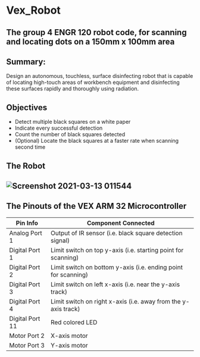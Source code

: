 # Vex_Robot
The group 4 ENGR 120 robot code, for scanning and locating dots on a 150mm x 100mm area
---------------------------------------------------------------------------------------
## Summary:

  Design an autonomous, touchless, surface disinfecting
robot that is capable of locating high-touch areas of
workbench equipment and disinfecting these surfaces
rapidly and thoroughly using radiation.

## Objectives
- Detect multiple black squares on a white paper
- Indicate every successful detection
- Count the number of black squares detected
- (Optional) Locate the black squares at a faster rate when scanning second time




## The Robot
![Screenshot 2021-03-13 011544](https://user-images.githubusercontent.com/54737724/111025725-e54a8300-839a-11eb-8592-02ba0c3b7af1.png)
---------------------------------------------------------------------------------------
## The Pinouts of the VEX ARM 32 Microcontroller
|Pin Info|Component Connected|
|-|-|
|Analog Port 1|Output of IR sensor (i.e. black square detection signal)|
|Digital Port 1|Limit switch on top y-axis (i.e. starting point for scanning)|
|Digital Port 2|Limit switch on bottom y-axis (i.e. ending point for scanning)|
|Digital Port 3|Limit switch on left x-axis (i.e. near the y-axis track)|
|Digital Port 4|Limit switch on right x-axis (i.e. away from the y-axis track)|
|Digital Port 11|Red colored LED|
|Motor Port 2|X-axis motor|
|Motor Port 3|Y-axis motor|
